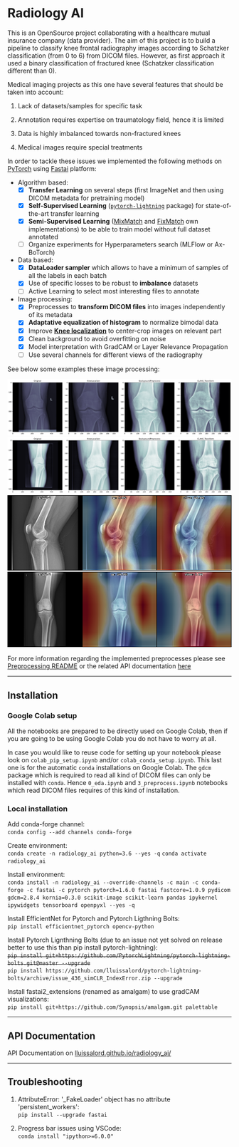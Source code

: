# Radiology AI

This is an OpenSource project collaborating with a healthcare mutual insurance company (data provider). The aim of this project is to build a pipeline to classify knee frontal radiography images according to Schatzker classification (from 0 to 6) from DICOM files. However, as first approach it used a binary classification of fractured knee (Schatzker classification different than 0).

Medical imaging projects as this one have several features that should be taken into account:

1. Lack of datasets/samples for specific task

2. Annotation requires expertise on traumatology field, hence it is limited

3. Data is highly imbalanced towards non-fractured knees

4. Medical images require special treatments

In order to tackle these issues we implemented the following methods on [PyTorch](https://pytorch.org/) using [Fastai](https://docs.fast.ai/) platform:

* Algorithm based:
   - [x] **Transfer Learning** on several steps (first ImageNet and then using DICOM metadata for pretraining model)
   - [x] **Self-Supervised Learning** ([`pytorch-lightning`](https://pytorch-lightning-bolts.readthedocs.io/en/latest/self_supervised_models.html) package) for state-of-the-art transfer learning
   - [x] **Semi-Supervised Learning** ([MixMatch](https://arxiv.org/abs/1905.02249) and [FixMatch](https://arxiv.org/abs/2001.07685) own implementations) to be able to train model without full dataset annotated
   - [ ] Organize experiments for Hyperparameters search (MLFlow or Ax-BoTorch)

* Data based:
   - [x] **DataLoader sampler** which allows to have a minimum of samples of all the labels in each batch
   - [x] Use of specific losses to be robust to **imbalance** datasets
   - [ ] Active Learning to select most interesting files to annotate

* Image processing:
   - [x] Preprocesses to **transform DICOM files** into images independently of its metadata
   - [x] **Adaptative equalization of histogram** to normalize bimodal data
   - [x] Improve [**Knee localization**](https://github.com/MIPT-Oulu/KneeLocalizer) to center-crop images on relevant part
   - [x] Clean background to avoid overfitting on noise
   - [x] Model interpretation with GradCAM or Layer Relevance Propagation
   - [ ] Use several channels for different views of the radiography

See below some examples these image processing:

!["Preprocess steps 1"](https://raw.githubusercontent.com/lluissalord/radiology_ai/master/docs/images/preprocess_steps.svg)
!["Preprocess steps 2"](https://raw.githubusercontent.com/lluissalord/radiology_ai/master/docs/images/preprocess_steps_2.svg)
!["Classification of OOS GradCAM example 1"](https://raw.githubusercontent.com/lluissalord/radiology_ai/master/docs/images/classify_OOS_gradCAM.png)
!["Classification of OOS GradCAM example 2"](https://raw.githubusercontent.com/lluissalord/radiology_ai/master/docs/images/classify_OOS_gradCAM_2.png)

For more information regarding the implemented preprocesses please see [Preprocessing README](https://github.com/lluissalord/radiology_ai/tree/master/preprocessing) or the related API documentation [here](https://lluissalord.github.io/radiology_ai/radiology_ai/preprocessing/index.html)

---

## Installation

### **Google Colab setup**

All the notebooks are prepared to be directly used on Google Colab, then if you are going to be using Google Colab you do not have to worry at all.

In case you would like to reuse code for setting up your notebook please look on `colab_pip_setup.ipynb` and/or `colab_conda_setup.ipynb`. This last one is for the automatic `conda` installations on Google Colab. The `gdcm` package which is required to read all kind of DICOM files can only be installed with `conda`. Hence `0_eda.ipynb` and `3_preprocess.ipynb` notebooks which read DICOM files requires of this kind of installation.

### **Local installation**

Add conda-forge channel:  
`conda config --add channels conda-forge`

Create environment:  
`conda create -n radiology_ai python=3.6 --yes -q`
`conda activate radiology_ai`

Install environment:  
`conda install -n radiology_ai --override-channels -c main -c conda-forge -c fastai -c pytorch pytorch=1.6.0 fastai fastcore=1.0.9 pydicom gdcm=2.8.4 kornia=0.3.0 scikit-image scikit-learn pandas ipykernel ipywidgets tensorboard openpyxl --yes -q`

Install EfficientNet for Pytorch and Pytorch Ligthning Bolts:  
`pip install efficientnet_pytorch opencv-python`

Install Pytorch Lignthning Bolts (due to an issue not yet solved on release better to use this than pip install pytorch-lightning):  
~~`pip install git+https://github.com/PytorchLightning/pytorch-lightning-bolts.git@master --upgrade`~~  
`pip install https://github.com/lluissalord/pytorch-lightning-bolts/archive/issue_436_simCLR_IndexError.zip --upgrade`

Install fastai2_extensions (renamed as amalgam) to use gradCAM visualizations:  
`pip install git+https://github.com/Synopsis/amalgam.git palettable`


---

## API Documentation

API Documentation on [lluissalord.github.io/radiology_ai/](https://lluissalord.github.io/radiology_ai/)

---

## Troubleshooting

1. AttributeError: '_FakeLoader' object has no attribute 'persistent_workers':  
`pip install --upgrade fastai`

2. Progress bar issues using VSCode:  
`conda install "ipython>=6.0.0"`